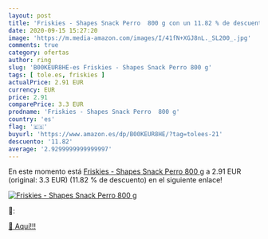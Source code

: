 ```yaml
---
layout: post
title: 'Friskies - Shapes Snack Perro  800 g con un 11.82 % de descuento'
date: 2020-09-15 15:27:20
image: 'https://m.media-amazon.com/images/I/41fN+XGJ8nL._SL200_.jpg'
comments: true
category: ofertas
author: ring
slug: 'B00KEUR8HE-es Friskies - Shapes Snack Perro 800 g'
tags: [ tole.es, friskies ]
actualPrice: 2.91 EUR
currency: EUR
price: 2.91
comparePrice: 3.3 EUR
prodname: 'Friskies - Shapes Snack Perro  800 g'
country: 'es'
flag: '🇪🇸'
buyurl: 'https://www.amazon.es/dp/B00KEUR8HE/?tag=tolees-21'
descuento: '11.82'
average: '2.9299999999999997'
---
```


En este momento está [Friskies - Shapes Snack Perro  800 g](https://www.amazon.es/dp/B00KEUR8HE/?tag=tolees-21) a 2.91 EUR (original: 3.3 EUR) (11.82 %  de descuento) en el siguiente enlace!

[![Friskies - Shapes Snack Perro  800 g](https://m.media-amazon.com/images/I/41fN+XGJ8nL._SL200_.jpg)](https://www.amazon.es/dp/B00KEUR8HE/?tag=tolees-21)

🔎:


[🛒 Aquí!!!](https://www.amazon.es/dp/B00KEUR8HE/?tag=tolees-21)
